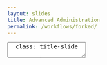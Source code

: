 ```yaml
---
layout: slides
title: Advanced Administration
permalink: /workflows/forked/
---
```


<textarea id="source">
  class: title-slide

  <span class="mega-octicon octicon-mark-github"></span>
  <h1>Innersourcing and Forked Repositories</h1>

  <footer>
    <div class="octicon-spacer"><span class="octicon octicon-logo-github"></span><span class="tagline">how people build software</span></div>
  </footer>
  ---
  class: title-slide

  <span class="mega-octicon octicon-mark-github"></span>
  <h1>Inner Source Methodology</h1>
	
  <footer>
    <div class="octicon-spacer"><span class="octicon octicon-logo-github"></span><span class="tagline">how people build software</span></div>
  </footer>
  
  ---
  class: title-top

  # What is Inner Source?


    <div class="row">
      <div class="col-md-6">
        <div class="card">
          <div class="card-block">
            <ul class="card-text">
            	<li>Origins rooted in Open Source</li>
            	<li>Distributed Development Environment</li>
            	<li>Shared/Collaborative Approach</li>
            </ul>
          </div>
        </div>
      </div>
      <div class="col-md-6">
        <div class="card">
          <div class="card-block">
          <div class="card-img-top text-left"><span class="mega-octicon octicon-checklist"></span><strong>&nbsp;Common Constraints:</strong></div>
            <ul class="card-text">
             <li>Geography</li>
             <li>Time Zones</li>
             <li>Culture</li>
            </ul>
          </div>
        </div>
      </div>
    </div>

  <footer>
    <div class="octicon-spacer"><span class="octicon octicon-logo-github"></span><span class="tagline">how people build software</span></div>
  </footer>
</textarea>
